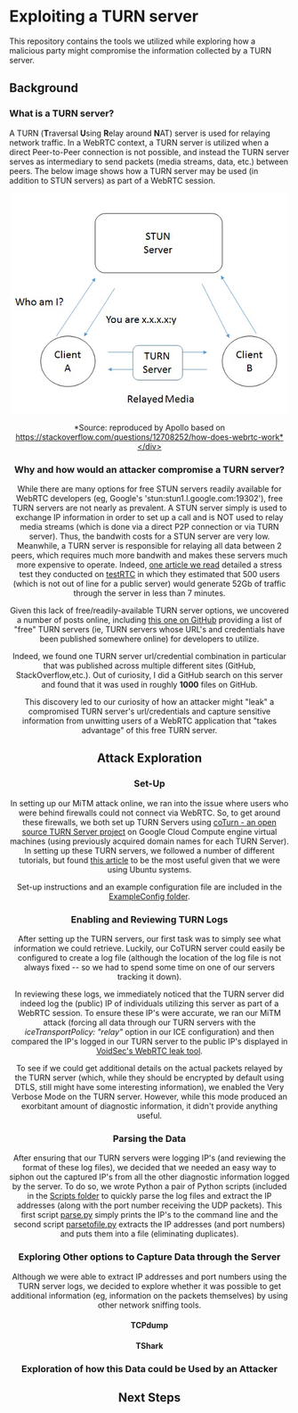 # Exploiting a TURN server
This repository contains the tools we utilized while exploring how a malicious party might compromise the information collected by a TURN server.

## Background

### What is a TURN server?

A TURN (**T**raversal **U**sing **R**elay around **N**AT) server is used for relaying network traffic. In a WebRTC context, a TURN server is utilized when a direct Peer-to-Peer connection is not possible, and instead the TURN server serves as intermediary to send packets (media streams, data, etc.) between peers. The below image shows how a TURN server may be used (in addition to STUN servers) as part of a WebRTC session.

<div align="center"><a href="url"><img src="https://github.com/whunt1965/WEBRTC-CYBERSEC/blob/main/turn.jpg" align="center"></a>
  
  *Source: reproduced by Apollo based on https://stackoverflow.com/questions/12708252/how-does-webrtc-work*</div>
  
### Why and how would an attacker compromise a TURN server?
While there are many options for free STUN servers readily available for WebRTC developers (eg, Google's 'stun:stun1.l.google.com:19302'), free TURN servers are not nearly as prevalent. A STUN server simply is used to exchange IP information in order to set up a call and is NOT used to relay media streams (which is done via a direct P2P connection or via TURN server). Thus, the bandwith costs for a STUN server are very low. Meanwhile, a TURN server is responsible for relaying all data between 2 peers, which requires much more bandwith and makes these servers much more expensive to operate. Indeed, [one article we read](https://bloggeek.me/google-free-turn-server/) detailed a stress test they conducted on [testRTC](https://testrtc.com) in which they estimated that 500 users (which is not out of line for a public server) would generate 52Gb of traffic through the server in less than 7 minutes. 

Given this lack of free/readily-available TURN server options, we uncovered a number of posts online, including [this one on GitHub](https://gist.github.com/sagivo/3a4b2f2c7ac6e1b5267c2f1f59ac6c6b) providing a list of "free" TURN servers (ie, TURN servers whose URL's and credentials have been published somewhere online) for developers to utilize. 

Indeed, we found one TURN server url/credential combination in particular that was published across multiple different sites (GitHub, StackOverflow,etc.). Out of curiosity, I did a GitHub search on this server and found that it was used in roughly **1000** files on GitHub.

This discovery led to our curiosity of how an attacker might "leak" a compromised TURN server's url/credentials and capture sensitive information from unwitting users of a WebRTC application that "takes advantage" of this free TURN server.

## Attack Exploration

### Set-Up
In setting up our MiTM attack online, we ran into the issue where users who were behind firewalls could not connect via WebRTC. So, to get around these firewalls, we both set up TURN Servers using [coTurn - an open source TURN Server project](https://github.com/coturn/coturn) on Google Cloud Compute engine virtual machines (using previously acquired domain names for each TURN Server). In setting up these TURN servers, we followed a number of different tutorials, but found [this article](https://ourcodeworld.com/articles/read/1175/how-to-create-and-configure-your-own-stun-turn-server-with-coturn-in-ubuntu-18-04) to be the most useful given that we were using Ubuntu systems.

Set-up instructions and an example configuration file are included in the [ExampleConfig folder](https://github.com/whunt1965/WEBRTC-CYBERSEC/tree/main/TurnExploits/ExampleConfig).

### Enabling and Reviewing TURN Logs
After setting up the TURN servers, our first task was to simply see what information we could retrieve. Luckily, our CoTURN server could easily be configured to create a log file (although the location of the log file is not always fixed -- so we had to spend some time on one of our servers tracking it down). 

In reviewing these logs, we immediately noticed that the TURN server did indeed log the (public) IP of individuals utilizing this server as part of a WebRTC session. To ensure these IP's were accurate, we ran our MiTM attack (forcing all data through our TURN servers with the *iceTransportPolicy: "relay"* option in our ICE configuration) and then compared the IP's logged in our TURN server to the public IP's displayed in [VoidSec's WebRTC leak tool](https://ip.voidsec.com). 

To see if we could get additional details on the actual packets relayed by the TURN server (which, while they should be encrypted by default using DTLS, still might have some interesting information), we enabled the Very Verbose Mode on the TURN server. However, while this mode produced an exorbitant amount of diagnostic information, it didn't provide anything useful.

### Parsing the Data
After ensuring that our TURN servers were logging IP's (and reviewing the format of these log files), we decided that we needed an easy way to siphon out the captured IP's from all the other diagnostic information logged by the server. To do so, we wrote Python a pair of Python scripts (included in the [Scripts folder](https://github.com/whunt1965/WEBRTC-CYBERSEC/tree/main/TurnExploits/Scripts) to quickly parse the log files and extract the IP addresses (along with the port number receiving the UDP packets). This first script [parse.py](https://github.com/whunt1965/WEBRTC-CYBERSEC/blob/main/TurnExploits/Scripts/parse.py) simply prints the IP's to the command line and the second script [parsetofile.py](https://github.com/whunt1965/WEBRTC-CYBERSEC/blob/main/TurnExploits/Scripts/parsetofile.py) extracts the IP addresses (and port numbers) and puts them into a file (eliminating duplicates). 

### Exploring Other options to Capture Data through the Server
Although we were able to extract IP addresses and port numbers using the TURN server logs, we decided to explore whether it was possible to get additional information (eg, information on the packets themselves) by using other network sniffing tools.
#### TCPdump

#### TShark

### Exploration of how this Data could be Used by an Attacker


## Next Steps 
